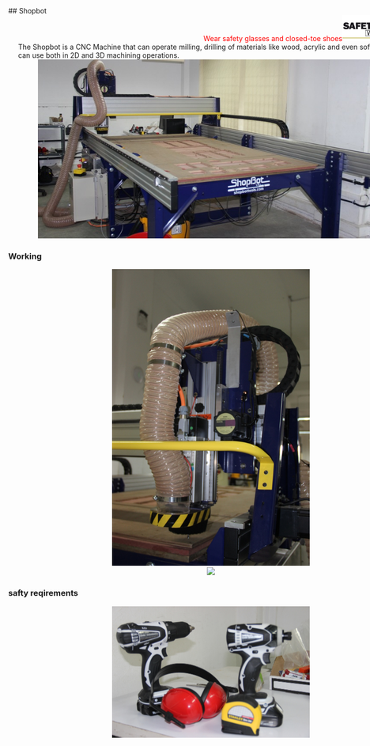 <div style="width:800px; margin:0 auto;">
## Shopbot

<div align="right" style="margin-right:3%"><font color="red">Wear safety glasses and closed-toe shoes</font><right><img src="img/shopbot/safety.png" width= "100"/></right>
</div>

<div align="justify" style="margin-left:2.5%" style="margin-right:3%">
The Shopbot is a CNC Machine that can operate milling, drilling of materials like wood, acrylic and even soft metals. it can use both in 2D and 3D machining operations.

<center><img src="img/shopbot/1.JPG" width= "700"/></center>


</div>

### Working
<div align="justify" style="margin-left:2.5%" style="margin-right:3%">


<center><img src="img/shopbot/3.JPG" width= "400"/></center>


<center><img src="img/shopbot/5.JPG" width= "400"/></center>
</div>

### safty reqirements
<div align="justify" style="margin-left:2.5%" style="margin-right:3%">


<center><img src="img/shopbot/4.JPG" width= "400"/></center>
</div>

</div>